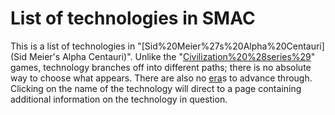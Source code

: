 # List of technologies in SMAC

This is a list of technologies in "[Sid%20Meier%27s%20Alpha%20Centauri](Sid Meier's Alpha Centauri)". Unlike the "[Civilization%20%28series%29](Civilization)" games, technology branches off into different paths; there is no absolute way to choose what appears. There are also no [era](era)s to advance through.
Clicking on the name of the technology will direct to a page containing additional information on the technology in question.